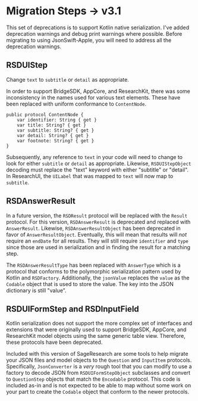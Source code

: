 #  Migration Steps -> v3.1

This set of deprecations is to support Kotlin native serialization. I've added deprecation warnings and debug print 
warnings where possible. Before migrating to using JsonSwift-Apple, you will need to address all the deprecation
warnings.

## RSDUIStep

Change `text` to `subtitle` or `detail` as appropriate.

In order to support BridgeSDK, AppCore, and ResearchKit, there was some inconsistency in the names used for 
various text elements. These have been replaced with uniform conformance to `ContentNode`.

```
public protocol ContentNode {
    var identifier: String { get }
    var title: String? { get }
    var subtitle: String? { get }
    var detail: String? { get }
    var footnote: String? { get }
}
```

Subsequently, any reference to `text` in your code will need to change to look for either `subtitle` or `detail` 
as appropriate. Likewise, `RSDUIStepObject` decoding must replace the "text" keyword with either "subtitle" 
or "detail". In ResearchUI, the `UILabel`  that was mapped to `text` will now map to `subtitle`.

## RSDAnswerResult

In a future version, the `RSDResult` protocol will be replaced with the `Result` protocol. For this version, 
`RSDAnswerResult` is deprecated and replaced with `AnswerResult`. Likewise, `RSDAnswerResultObject` has
been deprecated in favor of `AnswerResultObject`. Eventually, this will mean that results will *not* require an 
 `endDate` for all results. They will still require `identifier` and `type` since those are used in 
serialization and in finding the result for a matching step.

The `RSDAnswerResultType` has been replaced with `AnswerType` which is a protocol that conforms to the 
polymorphic serialization pattern used by Kotlin and `RSDFactory`. Additionally, the `jsonValue` replaces the 
`value` as the `Codable` object that is used to store the value. The key into the JSON dictionary is still "value".

## RSDUIFormStep and RSDInputField

Kotlin serialization does not support the more complex set of interfaces and extensions that were originally used 
to support BridgeSDK, AppCore, and ResearchKit model objects using the same generic table view. Therefore,
these protocols have been deprecated.

Included with this version of SageResearch are some tools to help migrate your JSON files and model objects to 
the `Question` and `InputItem` protocols. Specifically, `JsonConverter` is a *very* rough tool that you can modify
to use a factory to decode JSON from `RSDUIFormStepObject` subclasses and convert to `QuestionStep` 
objects that match the `Encodable` protocol. This code is included as-in and is not expected to be able to map
without some work on your part to create the `Codable` object that conform to the newer protocols.
